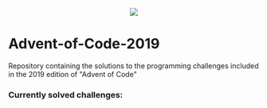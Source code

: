 <p align="center">
 <img src=http://www.brianbunke.com/images/aoc2017.png>
</p>

# Advent-of-Code-2019
Repository containing the solutions to the programming challenges included in the 2019 edition of "Advent of Code"

### Currently solved challenges:

